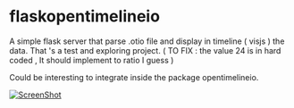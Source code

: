 # flaskopentimelineio

A simple flask server that parse .otio file and display in timeline ( visjs ) the data.
That 's a test and exploring project. 
( TO FIX : the value 24 is in hard coded , It should implement to ratio I guess )

Could be interesting to integrate inside the package opentimelineio.


[![ScreenShot](https://img.youtube.com/vi/GH9yPvCsNuw/0.jpg)](https://www.youtube.com/watch?v=GH9yPvCsNuw)

